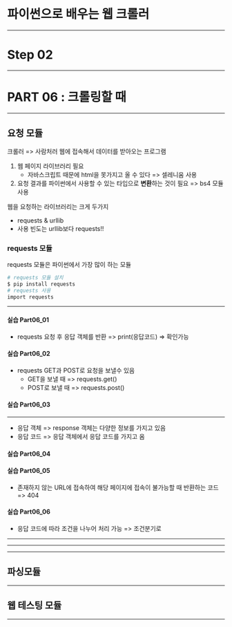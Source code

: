 # 파이썬으로 배우는 웹 크롤러 
---
# Step 02      
---

# PART 06 : 크롤링할 때 
---
## 요청 모듈         
크롤러 => 사람처러 웹에 접속해서 데이터를 받아오는 프로그램      
1. 웹 페이지 라이브러리 필요      
    - 자바스크립트 때문에 html을 못가지고 올 수 있다 => 셀레니움 사용 
2. 요청 결과를 파이썬에서 사용할 수 있는 타입으로  **변환**하는 것이 필요 => bs4 모듈 사용     
 
웹을 요청하는 라이브러리는 크게 두가지      
- requests & urllib     
- 사용 빈도는  urllib보다 requests!!      
  
### requests 모듈
requests 모듈은 파이썬에서 가장 많이 하는 모듈       

```bash
# requests 모듈 설치 
$ pip install requests
# requests 사용 
import requests
```
---
#### 실습 Part06_01
- requests 요청 후 응답 객체를 반환 => print(응답코드) => 확인가능     
#### 실습 Part06_02   
- requests GET과 POST로 요청을 보낼수 있음      
   - GET을 보낼 때 => requests.get()     
   - POST로 보낼 때 => requests.post()    
#### 실습 Part06_03        
---
- 응답 객체 => response 객체는 다양한 정보를 가지고 있음     
- 응답 코드 => 응답 객체에서 응답 코드를 가지고 옴     
#### 실습 Part06_04     
#### 실습 Part06_05  
- 존재하지 않는 URL에 접속하여 해당 페이지에 접속이 불가능할 때 반환하는 코드 => 404      
#### 실습 Part06_06  
- 응답 코드에 따라 조건을 나누어 처리 가능 => 조건분기로
---

---

---    
## 파싱모듈    

---

## 웹 테스팅 모듈   

---
